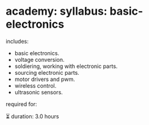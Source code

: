 # academy: syllabus: basic-electronics

includes:
- basic electronics.
- voltage conversion.
- soldiering, working with electronic parts.
- sourcing electronic parts.
- motor drivers and pwm.
- wireless control.
- ultrasonic sensors.

required for: 

⏳ duration: 3.0 hours

